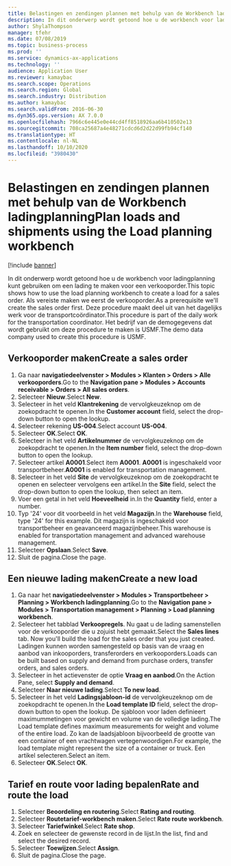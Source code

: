```yaml
---
title: Belastingen en zendingen plannen met behulp van de Workbench ladingplanning
description: In dit onderwerp wordt getoond hoe u de workbench voor ladingplanning kunt gebruiken om een lading te maken voor een verkooporder.
author: ShylaThompson
manager: tfehr
ms.date: 07/08/2019
ms.topic: business-process
ms.prod: ''
ms.service: dynamics-ax-applications
ms.technology: ''
audience: Application User
ms.reviewer: kamaybac
ms.search.scope: Operations
ms.search.region: Global
ms.search.industry: Distribution
ms.author: kamaybac
ms.search.validFrom: 2016-06-30
ms.dyn365.ops.version: AX 7.0.0
ms.openlocfilehash: 7966c6e445e0e44cd4ff8518926aa6b410502e13
ms.sourcegitcommit: 708ca25687a4e48271cdcd6d2d22d99fb94cf140
ms.translationtype: HT
ms.contentlocale: nl-NL
ms.lasthandoff: 10/10/2020
ms.locfileid: "3980430"
---
```

# <a name="plan-loads-and-shipments-using-the-load-planning-workbench"></a><span data-ttu-id="c5206-103">Belastingen en zendingen plannen met behulp van de Workbench ladingplanning</span><span class="sxs-lookup"><span data-stu-id="c5206-103">Plan loads and shipments using the Load planning workbench</span></span>

[!include [banner](../../includes/banner.md)]

<span data-ttu-id="c5206-104">In dit onderwerp wordt getoond hoe u de workbench voor ladingplanning kunt gebruiken om een lading te maken voor een verkooporder.</span><span class="sxs-lookup"><span data-stu-id="c5206-104">This topic shows how to use the load planning workbench to create a load for a sales order.</span></span> <span data-ttu-id="c5206-105">Als vereiste maken we eerst de verkooporder.</span><span class="sxs-lookup"><span data-stu-id="c5206-105">As a prerequisite we'll create the sales order first.</span></span> <span data-ttu-id="c5206-106">Deze procedure maakt deel uit van het dagelijks werk voor de transportcoördinator.</span><span class="sxs-lookup"><span data-stu-id="c5206-106">This procedure is part of the daily work for the transportation coordinator.</span></span> <span data-ttu-id="c5206-107">Het bedrijf van de demogegevens dat wordt gebruikt om deze procedure te maken is USMF.</span><span class="sxs-lookup"><span data-stu-id="c5206-107">The demo data company used to create this procedure is USMF.</span></span>


## <a name="create-a-sales-order"></a><span data-ttu-id="c5206-108">Verkooporder maken</span><span class="sxs-lookup"><span data-stu-id="c5206-108">Create a sales order</span></span>
1. <span data-ttu-id="c5206-109">Ga naar **navigatiedeelvenster > Modules > Klanten > Orders > Alle verkooporders**.</span><span class="sxs-lookup"><span data-stu-id="c5206-109">Go to the **Navigation pane > Modules > Accounts receivable > Orders > All sales orders**.</span></span>
2. <span data-ttu-id="c5206-110">Selecteer **Nieuw**.</span><span class="sxs-lookup"><span data-stu-id="c5206-110">Select **New**.</span></span>
3. <span data-ttu-id="c5206-111">Selecteer in het veld **Klantrekening** de vervolgkeuzeknop om de zoekopdracht te openen.</span><span class="sxs-lookup"><span data-stu-id="c5206-111">In the **Customer account** field, select the drop-down button to open the lookup.</span></span>
4. <span data-ttu-id="c5206-112">Selecteer rekening **US-004**.</span><span class="sxs-lookup"><span data-stu-id="c5206-112">Select account **US-004**.</span></span>
5. <span data-ttu-id="c5206-113">Selecteer **OK**.</span><span class="sxs-lookup"><span data-stu-id="c5206-113">Select **OK**.</span></span>
6. <span data-ttu-id="c5206-114">Selecteer in het veld **Artikelnummer** de vervolgkeuzeknop om de zoekopdracht te openen.</span><span class="sxs-lookup"><span data-stu-id="c5206-114">In the **Item number** field, select the drop-down button to open the lookup.</span></span>
7. <span data-ttu-id="c5206-115">Selecteer artikel **A0001**.</span><span class="sxs-lookup"><span data-stu-id="c5206-115">Select item **A0001**.</span></span> <span data-ttu-id="c5206-116">**A0001** is ingeschakeld voor transportbeheer.</span><span class="sxs-lookup"><span data-stu-id="c5206-116">**A0001** is enabled for transportation management.</span></span>  
8. <span data-ttu-id="c5206-117">Selecteer in het veld **Site** de vervolgkeuzeknop om de zoekopdracht te openen en selecteer vervolgens een artikel.</span><span class="sxs-lookup"><span data-stu-id="c5206-117">In the **Site** field, select the drop-down button to open the lookup, then select an item.</span></span>
9. <span data-ttu-id="c5206-118">Voer een getal in het veld **Hoeveelheid** in.</span><span class="sxs-lookup"><span data-stu-id="c5206-118">In the **Quantity** field, enter a number.</span></span>
10. <span data-ttu-id="c5206-119">Typ '24' voor dit voorbeeld in het veld **Magazijn**.</span><span class="sxs-lookup"><span data-stu-id="c5206-119">In the **Warehouse** field, type '24' for this example.</span></span> <span data-ttu-id="c5206-120">Dit magazijn is ingeschakeld voor transportbeheer en geavanceerd magazijnbeheer.</span><span class="sxs-lookup"><span data-stu-id="c5206-120">This warehouse is enabled for transportation management and advanced warehouse management.</span></span>  
11. <span data-ttu-id="c5206-121">Selecteer **Opslaan**.</span><span class="sxs-lookup"><span data-stu-id="c5206-121">Select **Save**.</span></span>
12. <span data-ttu-id="c5206-122">Sluit de pagina.</span><span class="sxs-lookup"><span data-stu-id="c5206-122">Close the page.</span></span>

## <a name="create-a-new-load"></a><span data-ttu-id="c5206-123">Een nieuwe lading maken</span><span class="sxs-lookup"><span data-stu-id="c5206-123">Create a new load</span></span>
1. <span data-ttu-id="c5206-124">Ga naar het **navigatiedeelvenster > Modules > Transportbeheer > Planning > Workbench ladingplanning**.</span><span class="sxs-lookup"><span data-stu-id="c5206-124">Go to the **Navigation pane > Modules > Transportation management > Planning > Load planning workbench**.</span></span>
2. <span data-ttu-id="c5206-125">Selecteer het tabblad **Verkoopregels**. Nu gaat u de lading samenstellen voor de verkooporder die u zojuist hebt gemaakt.</span><span class="sxs-lookup"><span data-stu-id="c5206-125">Select the **Sales lines** tab. Now you'll build the load for the sales order that you just created.</span></span> <span data-ttu-id="c5206-126">Ladingen kunnen worden samengesteld op basis van de vraag en aanbod van inkooporders, transferorders en verkooporders.</span><span class="sxs-lookup"><span data-stu-id="c5206-126">Loads can be built based on supply and demand from purchase orders, transfer orders, and sales orders.</span></span>  
3. <span data-ttu-id="c5206-127">Selecteer in het actievenster de optie **Vraag en aanbod**.</span><span class="sxs-lookup"><span data-stu-id="c5206-127">On the Action Pane, select **Supply and demand**.</span></span>
4. <span data-ttu-id="c5206-128">Selecteer **Naar nieuwe lading**.</span><span class="sxs-lookup"><span data-stu-id="c5206-128">Select **To new load**.</span></span>
5. <span data-ttu-id="c5206-129">Selecteer in het veld **Ladingsjabloon-id** de vervolgkeuzeknop om de zoekopdracht te openen.</span><span class="sxs-lookup"><span data-stu-id="c5206-129">In the **Load template ID** field, select the drop-down button to open the lookup.</span></span> <span data-ttu-id="c5206-130">De sjabloon voor laden definieert maximummetingen voor gewicht en volume van de volledige lading.</span><span class="sxs-lookup"><span data-stu-id="c5206-130">The Load template defines maximum measurements for weight and volume of the entire load.</span></span> <span data-ttu-id="c5206-131">Zo kan de laadsjabloon bijvoorbeeld de grootte van een container of een vrachtwagen vertegenwoordigen.</span><span class="sxs-lookup"><span data-stu-id="c5206-131">For example, the load template might represent the size of a container or truck.</span></span> <span data-ttu-id="c5206-132">Een artikel selecteren.</span><span class="sxs-lookup"><span data-stu-id="c5206-132">Select an item.</span></span>
6. <span data-ttu-id="c5206-133">Selecteer **OK**.</span><span class="sxs-lookup"><span data-stu-id="c5206-133">Select **OK**.</span></span>

## <a name="rate-and-route-the-load"></a><span data-ttu-id="c5206-134">Tarief en route voor lading bepalen</span><span class="sxs-lookup"><span data-stu-id="c5206-134">Rate and route the load</span></span>
1. <span data-ttu-id="c5206-135">Selecteer **Beoordeling en routering**.</span><span class="sxs-lookup"><span data-stu-id="c5206-135">Select **Rating and routing**.</span></span>
2. <span data-ttu-id="c5206-136">Selecteer **Routetarief-workbench maken**.</span><span class="sxs-lookup"><span data-stu-id="c5206-136">Select **Rate route workbench**.</span></span>
3. <span data-ttu-id="c5206-137">Selecteer **Tariefwinkel**.</span><span class="sxs-lookup"><span data-stu-id="c5206-137">Select **Rate shop**.</span></span>
4. <span data-ttu-id="c5206-138">Zoek en selecteer de gewenste record in de lijst.</span><span class="sxs-lookup"><span data-stu-id="c5206-138">In the list, find and select the desired record.</span></span>
5. <span data-ttu-id="c5206-139">Selecteer **Toewijzen**.</span><span class="sxs-lookup"><span data-stu-id="c5206-139">Select **Assign**.</span></span>
6. <span data-ttu-id="c5206-140">Sluit de pagina.</span><span class="sxs-lookup"><span data-stu-id="c5206-140">Close the page.</span></span>

